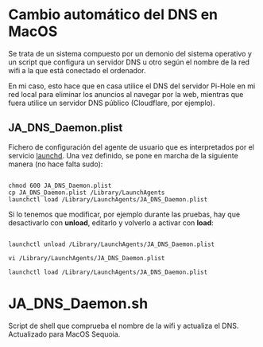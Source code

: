 # Cambio automático del DNS en MacOS

Se trata de un sistema compuesto por un demonio del sistema operativo y un script que configura un servidor DNS u otro
según el nombre de la red wifi a la que está conectado el ordenador.

En mi caso, esto hace que en casa utilice el DNS del servidor Pi-Hole en mi red local para eliminar los
anuncios al navegar por la web, mientras que fuera utilice un servidor DNS público (Cloudflare, por ejemplo).

## JA_DNS_Daemon.plist
Fichero de configuración del agente de usuario que es interpretados por el servicio 
[launchd](https://developer.apple.com/library/archive/documentation/MacOSX/Conceptual/BPSystemStartup/Chapters/CreatingLaunchdJobs.html#//apple_ref/doc/uid/10000172i-SW7-BCIEDDBJ). 
Una vez definido, se pone en marcha de la siguiente manera (no hace falta sudo):
```shell

chmod 600 JA_DNS_Daemon.plist
cp JA_DNS_Daemon.plist /Library/LaunchAgents
launchctl load /Library/LaunchAgents/JA_DNS_Daemon.plist
```

Si lo tenemos que modificar, por ejemplo durante las pruebas, hay que desactivarlo con **unload**, editarlo 
y volverlo a activar con **load**: 
```shell

launchctl unload /Library/LaunchAgents/JA_DNS_Daemon.plist

vi /Library/LaunchAgents/JA_DNS_Daemon.plist

launchctl load /Library/LaunchAgents/JA_DNS_Daemon.plist
```

# JA_DNS_Daemon.sh
Script de shell que comprueba el nombre de la wifi y actualiza el DNS. Actualizado para MacOS Sequoia.

